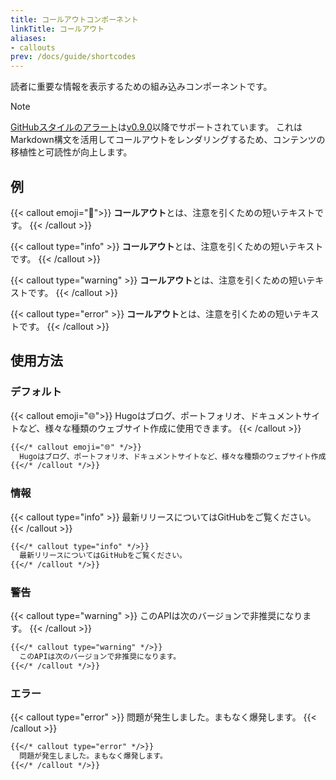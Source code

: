 ```yaml
---
title: コールアウトコンポーネント
linkTitle: コールアウト
aliases:
- callouts
prev: /docs/guide/shortcodes
---
```


読者に重要な情報を表示するための組み込みコンポーネントです。

<!--more-->

> [!NOTE]
> [GitHubスタイルのアラート](../../markdown#alerts)は[v0.9.0](https://github.com/imfing/hextra/releases/tag/v0.9.0)以降でサポートされています。
> これはMarkdown構文を活用してコールアウトをレンダリングするため、コンテンツの移植性と可読性が向上します。

## 例

{{< callout emoji="👾">}}
  **コールアウト**とは、注意を引くための短いテキストです。
{{< /callout >}}

{{< callout type="info" >}}
  **コールアウト**とは、注意を引くための短いテキストです。
{{< /callout >}}

{{< callout type="warning" >}}
  **コールアウト**とは、注意を引くための短いテキストです。
{{< /callout >}}

{{< callout type="error" >}}
  **コールアウト**とは、注意を引くための短いテキストです。
{{< /callout >}}

## 使用方法

### デフォルト

{{< callout emoji="🌐">}}
  Hugoはブログ、ポートフォリオ、ドキュメントサイトなど、様々な種類のウェブサイト作成に使用できます。
{{< /callout >}}

```markdown
{{</* callout emoji="🌐" */>}}
  Hugoはブログ、ポートフォリオ、ドキュメントサイトなど、様々な種類のウェブサイト作成に使用できます。
{{</* /callout */>}}
```

### 情報

{{< callout type="info" >}}
  最新リリースについてはGitHubをご覧ください。
{{< /callout >}}

```markdown
{{</* callout type="info" */>}}
  最新リリースについてはGitHubをご覧ください。
{{</* /callout */>}}
```

### 警告

{{< callout type="warning" >}}
  このAPIは次のバージョンで非推奨になります。
{{< /callout >}}

```markdown
{{</* callout type="warning" */>}}
  このAPIは次のバージョンで非推奨になります。
{{</* /callout */>}}
```

### エラー

{{< callout type="error" >}}
  問題が発生しました。まもなく爆発します。
{{< /callout >}}

```markdown
{{</* callout type="error" */>}}
  問題が発生しました。まもなく爆発します。
{{</* /callout */>}}
```